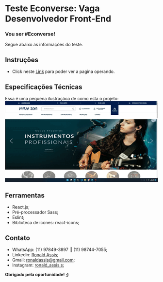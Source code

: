 # Teste Econverse: Vaga Desenvolvedor Front-End

### Vou ser #Econverse!

Segue abaixo as informações do teste.

## Instruções
- Click neste [Link](https://ronald-assis.github.io/teste-front-end) para poder ver a pagina operando.

## Especificações Técnicas
Essa é uma pequena ilustraçãoa de como esta o projeto:
![Project Gif](./test_econverse.gif)


## Ferramentas
- React.js;
- Pré-processador Sass;
- Eslint;
- Biblioteca de ícones: react-icons;

## Contato
- WhatsApp: (11) 97849-3897 || (11) 98744-7055;
- Linkedin: [Ronald Assis](https://www.linkedin.com/in/ronald-assis/);
- Gmail: ronaldassis@gmail.com;
- Instagram: [ronald_assis.s](https://www.instagram.com/ronald_assis.s/);


**Obrigado pela oportunidade! ;)**
